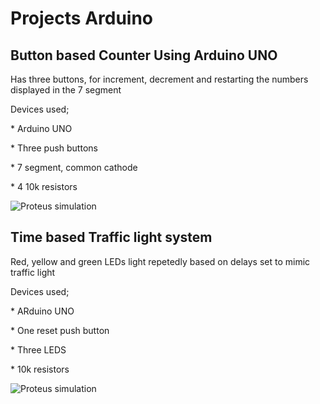 # Projects Arduino
 
 ## Button based Counter Using Arduino UNO 

<p>Has three buttons, for increment, decrement and restarting the numbers displayed in the 7 segment</p>
Devices used;
<p>* Arduino UNO</p>
<p>* Three push buttons</l2>
<p>* 7 segment, common cathode</p>
<p>* 4 10k resistors</p>

<image src="https://github.com/Chemutaiselim/Arduino_/blob/main/Time%20based%20Traffic%20lights%20system.PNG" alt="Proteus simulation">

## Time based Traffic light system
<p>Red, yellow and green LEDs light repetedly based on delays set to mimic traffic light</p> 
Devices used;
<p>* ARduino UNO</p>
<p>* One reset push button</p>
<p>* Three LEDS</p>
<p>* 10k resistors</p>
<image src="https://github.com/Chemutaiselim/Arduino_/blob/main/Time%20based%20Traffic%20lights%20system.PNG" alt="Proteus simulation">






